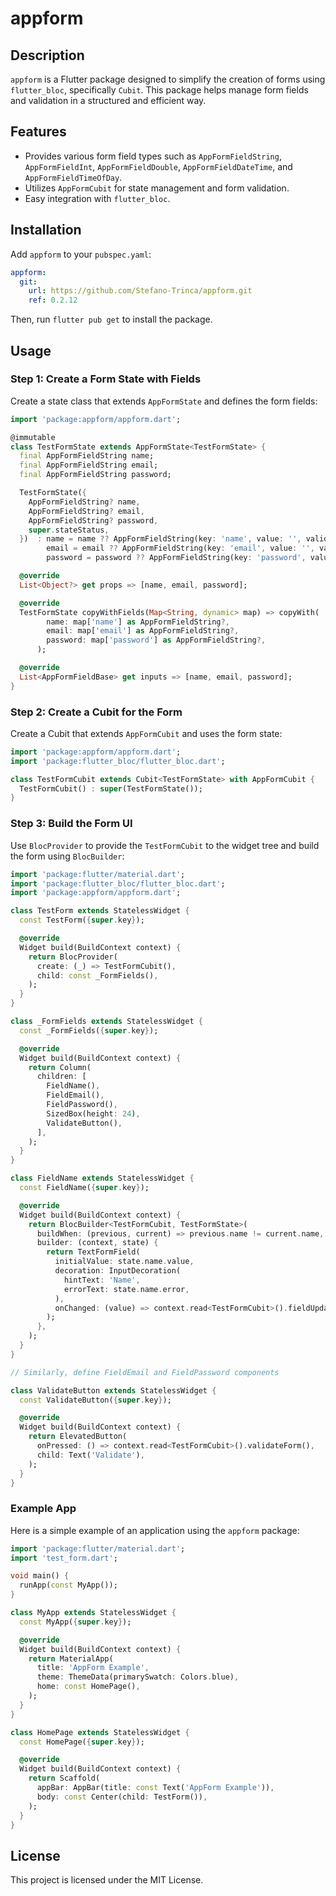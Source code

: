 
# appform

## Description

`appform` is a Flutter package designed to simplify the creation of forms using `flutter_bloc`, specifically `Cubit`. This package helps manage form fields and validation in a structured and efficient way.

## Features

- Provides various form field types such as `AppFormFieldString`, `AppFormFieldInt`, `AppFormFieldDouble`, `AppFormFieldDateTime`, and `AppFormFieldTimeOfDay`.
- Utilizes `AppFormCubit` for state management and form validation.
- Easy integration with `flutter_bloc`.

## Installation

Add `appform` to your `pubspec.yaml`:

```yaml
appform:
  git:
    url: https://github.com/Stefano-Trinca/appform.git
    ref: 0.2.12
```

Then, run `flutter pub get` to install the package.

## Usage

### Step 1: Create a Form State with Fields

Create a state class that extends `AppFormState` and defines the form fields:

```dart
import 'package:appform/appform.dart';

@immutable
class TestFormState extends AppFormState<TestFormState> {
  final AppFormFieldString name;
  final AppFormFieldString email;
  final AppFormFieldString password;

  TestFormState({
    AppFormFieldString? name,
    AppFormFieldString? email,
    AppFormFieldString? password,
    super.stateStatus,
  })  : name = name ?? AppFormFieldString(key: 'name', value: '', validators: [FieldValidators.required('Name is required')]),
        email = email ?? AppFormFieldString(key: 'email', value: '', validators: [FieldValidators.required('Email is required'), FieldValidators.email('Invalid email')]),
        password = password ?? AppFormFieldString(key: 'password', value: '', validators: [FieldValidators.required('Password is required')]);

  @override
  List<Object?> get props => [name, email, password];

  @override
  TestFormState copyWithFields(Map<String, dynamic> map) => copyWith(
        name: map['name'] as AppFormFieldString?,
        email: map['email'] as AppFormFieldString?,
        password: map['password'] as AppFormFieldString?,
      );

  @override
  List<AppFormFieldBase> get inputs => [name, email, password];
}
```

### Step 2: Create a Cubit for the Form

Create a Cubit that extends `AppFormCubit` and uses the form state:

```dart
import 'package:appform/appform.dart';
import 'package:flutter_bloc/flutter_bloc.dart';

class TestFormCubit extends Cubit<TestFormState> with AppFormCubit {
  TestFormCubit() : super(TestFormState());
}
```

### Step 3: Build the Form UI

Use `BlocProvider` to provide the `TestFormCubit` to the widget tree and build the form using `BlocBuilder`:

```dart
import 'package:flutter/material.dart';
import 'package:flutter_bloc/flutter_bloc.dart';
import 'package:appform/appform.dart';

class TestForm extends StatelessWidget {
  const TestForm({super.key});

  @override
  Widget build(BuildContext context) {
    return BlocProvider(
      create: (_) => TestFormCubit(),
      child: const _FormFields(),
    );
  }
}

class _FormFields extends StatelessWidget {
  const _FormFields({super.key});

  @override
  Widget build(BuildContext context) {
    return Column(
      children: [
        FieldName(),
        FieldEmail(),
        FieldPassword(),
        SizedBox(height: 24),
        ValidateButton(),
      ],
    );
  }
}

class FieldName extends StatelessWidget {
  const FieldName({super.key});

  @override
  Widget build(BuildContext context) {
    return BlocBuilder<TestFormCubit, TestFormState>(
      buildWhen: (previous, current) => previous.name != current.name,
      builder: (context, state) {
        return TextFormField(
          initialValue: state.name.value,
          decoration: InputDecoration(
            hintText: 'Name',
            errorText: state.name.error,
          ),
          onChanged: (value) => context.read<TestFormCubit>().fieldUpdate(state.name.key, value),
        );
      },
    );
  }
}

// Similarly, define FieldEmail and FieldPassword components

class ValidateButton extends StatelessWidget {
  const ValidateButton({super.key});

  @override
  Widget build(BuildContext context) {
    return ElevatedButton(
      onPressed: () => context.read<TestFormCubit>().validateForm(),
      child: Text('Validate'),
    );
  }
}
```

### Example App

Here is a simple example of an application using the `appform` package:

```dart
import 'package:flutter/material.dart';
import 'test_form.dart';

void main() {
  runApp(const MyApp());
}

class MyApp extends StatelessWidget {
  const MyApp({super.key});

  @override
  Widget build(BuildContext context) {
    return MaterialApp(
      title: 'AppForm Example',
      theme: ThemeData(primarySwatch: Colors.blue),
      home: const HomePage(),
    );
  }
}

class HomePage extends StatelessWidget {
  const HomePage({super.key});

  @override
  Widget build(BuildContext context) {
    return Scaffold(
      appBar: AppBar(title: const Text('AppForm Example')),
      body: const Center(child: TestForm()),
    );
  }
}
```

## License

This project is licensed under the MIT License.
